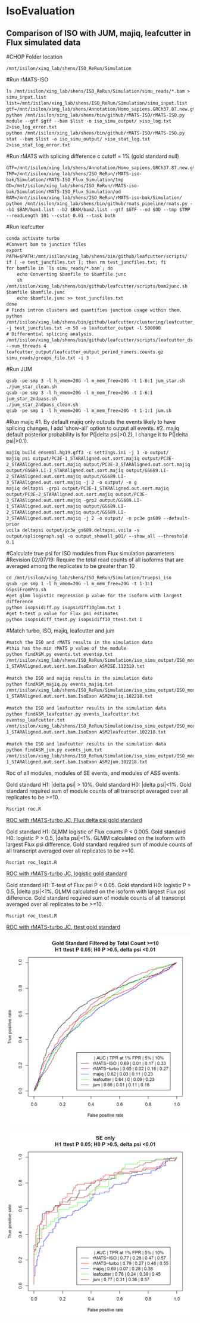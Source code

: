 # IsoEvaluation
## Comparison of ISO with JUM, majiq, leafcutter in Flux simulated data

#CHOP Folder location
    
    /mnt/isilon/xing_lab/shens/ISO_ReRun/Simulation

#Run rMATS-ISO 
        
    ls /mnt/isilon/xing_lab/shens/ISO_ReRun/Simulation/simu_reads/*.bam > simu_input.list
    list=/mnt/isilon/xing_lab/shens/ISO_ReRun/Simulation/simu_input.list
    gtf=/mnt/isilon/xing_lab/shens/Annotation/Homo_sapiens.GRCh37.87.new.gtf
    python /mnt/isilon/xing_lab/shens/bin/github/rMATS-ISO/rMATS-ISO.py module --gtf $gtf --bam $list -o iso_simu_output/ >iso_log.txt 2>iso_log_error.txt
    python /mnt/isilon/xing_lab/shens/bin/github/rMATS-ISO/rMATS-ISO.py stat --bam $list -o iso_simu_output/ >iso_stat_log.txt 2>iso_stat_log_error.txt
    
#Run rMATS with splicing difference c cutoff = 1% (gold standard null)
  
    GTF=/mnt/isilon/xing_lab/shens/Annotation/Homo_sapiens.GRCh37.87.new.gtf
    TMP=/mnt/isilon/xing_lab/shens/ISO_ReRun/rMATS-iso-bak/Simulation/rMATS-ISO_Flux_Simulation/tmp
    OD=/mnt/isilon/xing_lab/shens/ISO_ReRun/rMATS-iso-bak/Simulation/rMATS-ISO_Flux_Simulation/od
    BAM=/mnt/isilon/xing_lab/shens/ISO_ReRun/rMATS-iso-bak/Simulation/
    python /mnt/isilon/xing_lab/shens/bin/github/rmats_pipeline/rmats.py --b1 $BAM/bam1.list --b2 $BAM/bam2.list --gtf $GTF --od $OD --tmp $TMP --readLength 101 --cstat 0.01 --task both

#Run leafcutter

    conda activate turbo
    #Convert bam to junction files
    export PATH=$PATH:/mnt/isilon/xing_lab/shens/bin/github/leafcutter/scripts/
    if [ -e test_juncfiles.txt ]; then rm test_juncfiles.txt; fi
    for bamfile in `ls simu_reads/*.bam`; do
        echo Converting $bamfile to $bamfile.junc
        sh /mnt/isilon/xing_lab/shens/bin/github/leafcutter/scripts/bam2junc.sh $bamfile $bamfile.junc
        echo $bamfile.junc >> test_juncfiles.txt
    done
    # Finds intron clusters and quantifies junction usage within them.
    python /mnt/isilon/xing_lab/shens/bin/github/leafcutter/clustering/leafcutter_cluster.py -j test_juncfiles.txt -m 50 -o leafcutter_output -l 500000
    # Differential splicing analysis.
    /mnt/isilon/xing_lab/shens/bin/github/leafcutter/scripts/leafcutter_ds.R --num_threads 4 leafcutter_output/leafcutter_output_perind_numers.counts.gz simu_reads/groups_file.txt -i 3
    
#Run JUM

    qsub -pe smp 3 -l h_vmem=20G -l m_mem_free=20G -t 1-6:1 jum_star.sh
    ./jum_star_clean.sh
    qsub -pe smp 3 -l h_vmem=20G -l m_mem_free=20G -t 1-6:1 jum_star_2ndpass.sh
    ./jum_star_2ndpass_clean.sh
    qsub -pe smp 1 -l h_vmem=20G -l m_mem_free=20G -t 1-1:1 jum.sh

#Run majiq
#1. By default majiq only outputs the events likely to have splicing changes, I add 'show-all' option to output all events.
#2. majiq default posterior probability is for P(|delta psi|>0.2), I change it to P(|delta psi|>0.1).

    majiq build ensembl.hg19.gff3 -c settings.ini -j 1 -o output/
    majiq psi output/PC3E-1_STARAligned.out.sort.majiq output/PC3E-2_STARAligned.out.sort.majiq output/PC3E-3_STARAligned.out.sort.majiq output/GS689.LI-1_STARAligned.out.sort.majiq output/GS689.LI-2_STARAligned.out.sort.majiq output/GS689.LI-3_STARAligned.out.sort.majiq -j 2 -o output/ -n g
    majiq deltapsi -grp1 output/PC3E-1_STARAligned.out.sort.majiq output/PC3E-2_STARAligned.out.sort.majiq output/PC3E-3_STARAligned.out.sort.majiq -grp2 output/GS689.LI-1_STARAligned.out.sort.majiq output/GS689.LI-2_STARAligned.out.sort.majiq output/GS689.LI-3_STARAligned.out.sort.majiq -j 2 -o output/ -n pc3e gs689 --default-prior
    voila deltapsi output/pc3e_gs689.deltapsi.voila -s output/splicegraph.sql -o output_showall_p01/ --show_all --threshold 0.1
    
#Calculate true psi for ISO modules from Flux simulation parameters
#Revision 02/07/19: Require the total read counts of all isoforms that are averaged among the replicates to be greater than 10

    cd /mnt/isilon/xing_lab/shens/ISO_ReRun/Simulation/truepsi_iso
    qsub -pe smp 1 -l h_vmem=20G -l m_mem_free=20G -t 1-3:1 GSpsiFromPro.sh
    #get glmm logistic regression p value for the isoform with largest difference
    python isopsidiff.py isopsidiff10glmm.txt 1
    #get t-test p value for Flux psi estimates
    python isopsidiff_ttest.py isopsidiff10_ttest.txt 1

#Match turbo, ISO, majiq, leafcutter and jum

    #match the ISO and rMATS results in the simulation data
    #this has the min rMATS p value of the module
    python findASM.py events.txt eventsp.txt /mnt/isilon/xing_lab/shens/ISO_ReRun/Simulation/iso_simu_output/ISO_module/GS689.LI-1_STARAligned.out.sort.bam.IsoExon ASM2SE.112319.txt

    #match the ISO and majiq results in the simulation data
    python findASM_majiq.py events_majiq.txt /mnt/isilon/xing_lab/shens/ISO_ReRun/Simulation/iso_simu_output/ISO_module/GS689.LI-1_STARAligned.out.sort.bam.IsoExon ASM2majiq.102218.txt

    #match the ISO and leafcutter results in the simulation data
    python findASM_leafcutter.py events_leafcutter.txt eventsp_leafcutter.txt /mnt/isilon/xing_lab/shens/ISO_ReRun/Simulation/iso_simu_output/ISO_module/GS689.LI-1_STARAligned.out.sort.bam.IsoExon ASM2leafcutter.102218.txt

    #match the ISO and leafcutter results in the simulation data
    python findASM_jum.py events_jum.txt /mnt/isilon/xing_lab/shens/ISO_ReRun/Simulation/iso_simu_output/ISO_module/GS689.LI-1_STARAligned.out.sort.bam.IsoExon ASM2jum.102218.txt

Roc of all modules, modules of SE events, and modules of ASS events. 

Gold standard H1: |delta psi| > 10%. Gold standard H0: |delta psi|<1%. Gold standard required sum of module counts of all transcript averaged over all replicates to be >=10.

    Rscript roc.R


[ROC with rMATS-turbo JC, Flux delta psi gold standard](https://drive.google.com/file/d/1CEr6e8QwDqw-ue2nIbk0xBRx4-W_zl-b/view?usp=sharing)


Gold standard H1: GLMM logistic of Flux counts P < 0.005. Gold standard H0: logistic P > 0.5, |delta psi|<1%. GLMM calculated on the isoform with largest Flux psi difference. Gold standard required sum of module counts of all transcript averaged over all replicates to be >=10.

    Rscript roc_logit.R

[ROC with rMATS-turbo JC, logistic gold standard](https://drive.google.com/open?id=1zDU43xx0j9QB8hLYCxRIz0fA-pUf9cJM)



Gold standard H1: T-test of Flux psi P < 0.05. Gold standard H0: logistic P > 0.5, |delta psi|<1%. GLMM calculated on the isoform with largest Flux psi difference. Gold standard required sum of module counts of all transcript averaged over all replicates to be >=10.

    Rscript roc_ttest.R

[ROC with rMATS-turbo JC, ttest gold standard](https://drive.google.com/file/d/17pIHZw17XgQV1Irxp9L-LxN_uz_eIzBS/view?usp=sharing)

![](https://github.com/shihaoshen/IsoEvaluation/blob/master/IsoComp/rMATS_ISO_Flux_roc.png)

![](https://github.com/shihaoshen/IsoEvaluation/blob/master/IsoComp/rMATS_ISO_Flux_roc_SE.png)
